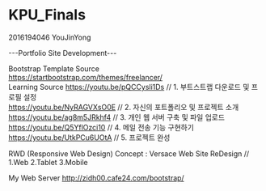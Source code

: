# KPU_Finals

2016194046 YouJinYong<br>

---Portfolio Site Development---<br>

Bootstrap Template Source<br>
https://startbootstrap.com/themes/freelancer/
<br>
Learning Source
https://youtu.be/pQCCysli1Ds // 1. 부트스트랩 다운로드 및 프로필 설정<br>
https://youtu.be/NyRAGVXsO0E // 2. 자신의 포트폴리오 및 프로젝트 소개<br>
https://youtu.be/ag8m5JRkhf4 // 3. 개인 웹 서버 구축 및 파일 업로드<br>
https://youtu.be/Q5YflOzci10 // 4. 메일 전송 기능 구현하기<br>
https://youtu.be/UtkPCu6UOtA // 5. 프로젝트 완성

RWD (Responsive Web Design)
Concept : Versace Web Site ReDesign // 1.Web 2.Tablet 3.Mobile

My Web Server
http://zidh00.cafe24.com/bootstrap/
